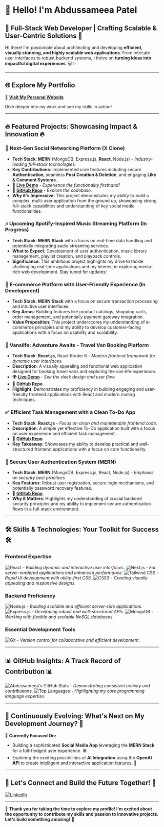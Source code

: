 # 👋 Hello! I'm Abdussameea Patel

## 🚀 **Full-Stack Web Developer | Crafting Scalable & User-Centric Solutions** 🚀

Hi there! I'm passionate about architecting and developing **efficient, visually stunning, and highly scalable web applications**. From intricate user interfaces to robust backend systems, I thrive on **turning ideas into impactful digital experiences**. 💻✨

---

## 🌐 **Explore My Portfolio**

🔗 **[Visit My Personal Website](https://abdussportfolio.netlify.app/)**

Dive deeper into my work and see my skills in action!

---

## 🔥 **Featured Projects: Showcasing Impact & Innovation** 🔥

### 🚀 **Next-Gen Social Networking Platform (X Clone)**

- **Tech Stack**: **MERN** (MongoDB, Express.js, **React**, Node.js) - *Industry-leading full-stack technologies.*
- **Key Contributions**: Implemented core features including secure **Authentication**, seamless **Post Creation & Deletion**, and engaging **Like & Comment Systems**.
- 🎯 **[Live Demo](https://x-clone-xdca.onrender.com/login)** - *Experience the functionality firsthand!*
- 📌 **[GitHub Repo](https://github.com/abdussameea1813/X)** - *Explore the codebase.*
- **Why it's Impressive**: This project demonstrates my ability to build a complex, multi-user application from the ground up, showcasing strong full-stack capabilities and understanding of key social media functionalities.

### 🎶 **Upcoming Spotify-Inspired Music Streaming Platform (In Progress)**

- **Tech Stack**: **MERN Stack** with a focus on real-time data handling and potentially integrating audio streaming services.
- **What to Expect**: Development of user authentication, music library management, playlist creation, and playback controls.
- **Significance**: This ambitious project highlights my drive to tackle challenging real-time applications and my interest in exploring media-rich web development. Stay tuned for updates!

### 🛒 **E-commerce Platform with User-Friendly Experience (In Development)**

- **Tech Stack**: **MERN Stack** with a focus on secure transaction processing and intuitive user interfaces.
- **Key Areas**: Building features like product catalogs, shopping carts, order management, and potentially payment gateway integration.
- **Value Proposition**: This project underscores my understanding of e-commerce principles and my ability to develop customer-facing applications with a focus on usability and scalability.

### 🚐 **Vanslife: Adventure Awaits - Travel Van Booking Platform**

- **Tech Stack**: **React.js**, React Router 6 - *Modern frontend framework for dynamic user interfaces.*
- **Description**: A visually appealing and functional web application designed for booking travel vans and exploring the van-life experience.
- 🌍 **[Live Demo](https://vannslife.netlify.app/)** - *See the sleek design and user flow.*
- 📌 **[GitHub Repo](https://github.com/abdussameea1813/van-life)**
- **Highlight**: Demonstrates my proficiency in building engaging and user-friendly frontend applications with React and modern routing techniques.

### ✅ **Efficient Task Management with a Clean To-Do App**

- **Tech Stack**: **React.js** - *Focus on clean and maintainable frontend code.*
- **Description**: A simple yet effective To-Do application built with a focus on user experience and efficient task management.
- 📌 **[GitHub Repo](https://github.com/abdussameea1813/To-do)**
- **Key Takeaway**: Showcases my ability to develop practical and well-structured frontend applications with a focus on core functionality.

### 🔑 **Secure User Authentication System (MERN)**

- **Tech Stack**: **MERN** (MongoDB, Express.js, React, Node.js) - *Emphasis on security best practices.*
- **Key Features**: Robust user registration, secure login mechanisms, and potentially password recovery features.
- 📌 **[GitHub Repo](https://github.com/abdussameea1813/authentication_mern)**
- **Why it Matters**: Highlights my understanding of crucial backend security principles and my ability to implement secure authentication flows in a full-stack environment.

---

## 🛠️ **Skills & Technologies: Your Toolkit for Success** 🛠️

### **Frontend Expertise**

![React](https://img.shields.io/badge/React-61DAFB?style=for-the-badge&logo=react&logoColor=black) - *Building dynamic and interactive user interfaces.*
![Next.js](https://img.shields.io/badge/Next.js-000000?style=for-the-badge&logo=nextdotjs) - *For server-rendered applications and enhanced performance.*
![Tailwind CSS](https://img.shields.io/badge/Tailwind%20CSS-38B2AC?style=for-the-badge&logo=tailwind-css&logoColor=white) - *Rapid UI development with utility-first CSS.*
![CSS3](https://img.shields.io/badge/CSS3-%231572B6.svg?style=for-the-badge&logo=css3&logoColor=white) - *Creating visually appealing and responsive designs.*

### **Backend Proficiency**

![Node.js](https://img.shields.io/badge/Node.js-43853D?style=for-the-badge&logo=node.js&logoColor=white) - *Building scalable and efficient server-side applications.*
![Express.js](https://img.shields.io/badge/Express.js-000000?style=for-the-badge&logo=express&logoColor=white) - *Developing robust and well-structured APIs.*
![MongoDB](https://img.shields.io/badge/MongoDB-4EA94B?style=for-the-badge&logo=mongodb&logoColor=white) - *Working with flexible and scalable NoSQL databases.*

### **Essential Development Tools**

![Git](https://img.shields.io/badge/Git-F05032?style=for-the-badge&logo=git&logoColor=white) - *Version control for collaborative and efficient development.*

---

## 📊 **GitHub Insights: A Track Record of Contribution** 📊

![Abdussameea's GitHub Stats](https://github-readme-stats.vercel.app/api?username=abdussameea1813&show_icons=true&theme=radical) - *Demonstrating consistent activity and contributions.*
![Top Languages](https://github-readme-stats.vercel.app/api/top-langs/?username=abdussameea1813&layout=compact&theme=radical) - *Highlighting my core programming language expertise.*

---

## 🌱 **Continuously Evolving: What's Next on My Development Journey?** 🌱

🚧 **Currently Focused On:**

- Building a sophisticated **Social Media App** leveraging the **MERN Stack** for a full-fledged user experience. 🛠️
- Exploring the exciting possibilities of **AI Integration** using the **OpenAI API** to create intelligent and interactive application features. 🤖

---

## 🤝 **Let's Connect and Build the Future Together!** 🤝

[![LinkedIn](https://img.shields.io/badge/LinkedIn-Abdussameea%20Patel-blue?style=for-the-badge&logo=linkedin)](https://linkedin.com/in/abdussameea-patel)

---

🎉 **Thank you for taking the time to explore my profile! I'm excited about the opportunity to contribute my skills and passion to innovative projects. Let's build something amazing!** 🚀
